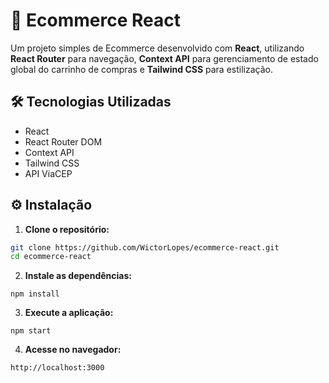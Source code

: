 # 🛒 Ecommerce React

Um projeto simples de Ecommerce desenvolvido com **React**, utilizando **React Router** para navegação, **Context API** para gerenciamento de estado global do carrinho de compras e **Tailwind CSS** para estilização.

## 🛠️ Tecnologias Utilizadas

- React
- React Router DOM
- Context API
- Tailwind CSS
- API ViaCEP

## ⚙️ Instalação

1. **Clone o repositório:**

```bash
git clone https://github.com/WictorLopes/ecommerce-react.git
cd ecommerce-react
```
2. **Instale as dependências:**
```
npm install
```
3. **Execute a aplicação:**
```
npm start
```

4. **Acesse no navegador:**
```
http://localhost:3000
```
